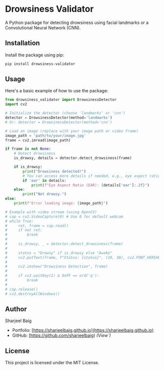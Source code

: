 # Drowsiness Validator

A Python package for detecting drowsiness using facial landmarks or a Convolutional Neural Network (CNN).

## Installation

Install the package using pip:

```bash
pip install drowsiness-validator
```

## Usage

Here's a basic example of how to use the package:

```python
from drowsiness_validator import DrowsinessDetector
import cv2

# Initialize the detector (choose 'landmarks' or 'cnn')
detector = DrowsinessDetector(method='landmarks')
# Or: detector = DrowsinessDetector(method='cnn')

# Load an image (replace with your image path or video frame)
image_path = 'path/to/your/image.jpg'
frame = cv2.imread(image_path)

if frame is not None:
    # Detect drowsiness
    is_drowsy, details = detector.detect_drowsiness(frame)

    if is_drowsy:
        print("Drowsiness detected!")
        # You can access more details if needed, e.g., eye aspect ratio for landmarks
        if 'ear' in details:
            print(f"Eye Aspect Ratio (EAR): {details['ear']:.2f}")
    else:
        print("Not drowsy.")
else:
    print(f"Error loading image: {image_path}")

# Example with video stream (using OpenCV)
# cap = cv2.VideoCapture(0) # Use 0 for default webcam
# while True:
#     ret, frame = cap.read()
#     if not ret:
#         break
#
#     is_drowsy, _ = detector.detect_drowsiness(frame)
#
#     status = "Drowsy" if is_drowsy else "Awake"
#     cv2.putText(frame, f"Status: {status}", (10, 30), cv2.FONT_HERSHEY_SIMPLEX, 0.7, (0, 0, 255) if is_drowsy else (0, 255, 0), 2)
#
#     cv2.imshow("Drowsiness Detection", frame)
#
#     if cv2.waitKey(1) & 0xFF == ord('q'):
#         break
#
# cap.release()
# cv2.destroyAllWindows()
```

<!-- _(Note: Ensure you have the necessary model files (`shape_predictor_68_face_landmarks.dat` for landmarks, `drowsiness_cnn_model.h5` for CNN) accessible by the package as defined in `setup.py`)_ -->

## Author

Sharjeel Baig

- Portfolio: [https://sharjeelbaig.github.io](https://sharjeelbaig.github.io)
- GitHub: [https://github.com/sharjeelbaig) _(View`)_

## License

This project is licensed under the MIT License.
